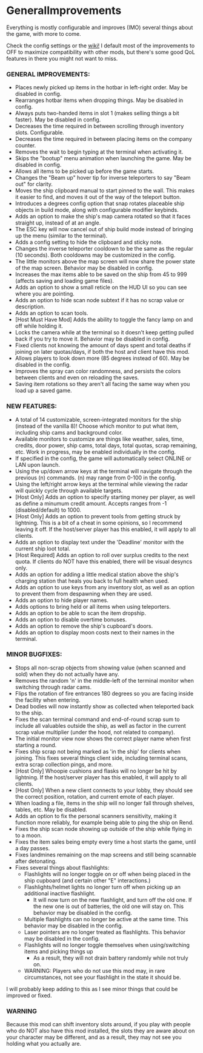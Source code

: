 # GeneralImprovements

Everything is mostly configurable and improves (IMO) several things about the game, with more to come.

Check the config settings or the [wiki!](https://thunderstore.io/c/lethal-company/p/ShaosilGaming/GeneralImprovements/wiki/) I default most of the improvements to OFF to maximize compatibility with other mods, but there's some good QoL features in there you might not want to miss.

### GENERAL IMPROVEMENTS:
* Places newly picked up items in the hotbar in left-right order. May be disabled in config.
* Rearranges hotbar items when dropping things. May be disabled in config.
* Always puts two-handed items in slot 1 (makes selling things a bit faster). May be disabled in config.
* Decreases the time required in between scrolling through inventory slots. Configurable.
* Decreases the time required in between placing items on the company counter.
* Removes the wait to begin typing at the terminal when activating it.
* Skips the "bootup" menu animation when launching the game. May be disabled in config.
* Allows all items to be picked up before the game starts.
* Changes the "Beam up" hover tip for inverse teleporters to say "Beam out" for clarity.
* Moves the ship clipboard manual to start pinned to the wall. This makes it easier to find, and moves it out of the way of the teleport button.
* Introduces a degrees config option that snap rotates placeable ship objects in build mode, along with configurable modifier keybinds.
* Adds an option to make the ship's map camera rotated so that it faces straight up, instead of at an angle.
* The ESC key will now cancel out of ship build mode instead of bringing up the menu (similar to the terminal).
* Adds a config setting to hide the clipboard and sticky note.
* Changes the inverse teleporter cooldown to be the same as the regular (10 seconds). Both cooldowns may be customized in the config.
* The little monitors above the map screen will now share the power state of the map screen. Behavior may be disabled in config.
* Increases the max items able to be saved on the ship from 45 to 999 (affects saving and loading game files).
* Adds an option to show a small reticle on the HUD UI so you can see where you are pointing.
* Adds an option to hide scan node subtext if it has no scrap value or description.
* Adds an option to scan tools.
* [Host Must Have Mod] Adds the ability to toggle the fancy lamp on and off while holding it.
* Locks the camera while at the terminal so it doesn't keep getting pulled back if you try to move it. Behavior may be disabled in config.
* Fixed clients not knowing the amount of days spent and total deaths if joining on later quotas/days, if both the host and client have this mod.
* Allows players to look down more (85 degrees instead of 60). May be disabled in the config.
* Improves the spray can color randomness, and persists the colors between clients and even on reloading the saves.
* Saving item rotations so they aren't all facing the same way when you load up a saved game.

### NEW FEATURES:
* A total of 14 customizable, screen-integrated monitors for the ship (instead of the vanilla 8)! Choose which monitor to put what item, including ship cams and background color.
* Available monitors to customize are things like weather, sales, time, credits, door power, ship cams, total days, total quotas, scrap remaining, etc. Work in progress, may be enabled individually in the config.
* If specified in the config, the game will automatically select ONLINE or LAN upon launch.
* Using the up/down arrow keys at the terminal will navigate through the previous (n) commands. (n) may range from 0-100 in the config.
* Using the left/right arrow keys at the terminal while viewing the radar will quickly cycle through available targets.
* [Host Only] Adds an option to specify starting money per player, as well as define a minumum credit amount. Accepts ranges from -1 (disabled/default) to 1000.
* [Host Only] Adds an option to prevent tools from getting struck by lightning. This is a bit of a cheat in some opinions, so I recommend leaving it off. If the host/server player has this enabled, it will apply to all clients.
* Adds an option to display text under the 'Deadline' monitor with the current ship loot total.
* [Host Required] Adds an option to roll over surplus credits to the next quota. If clients do NOT have this enabled, there will be visual desyncs only.
* Adds an option for adding a little medical station above the ship's charging station that heals you back to full health when used.
* Adds an option to use keys from any inventory slot, as well as an option to prevent them from despawning when they are used.
* Adds an option to hide player names.
* Adds options to bring held or all items when using teleporters.
* Adds an option to be able to scan the item dropship.
* Adds an option to disable overtime bonuses.
* Adds an option to remove the ship's cupboard's doors.
* Adds an option to display moon costs next to their names in the terminal.

### MINOR BUGFIXES:
* Stops all non-scrap objects from showing value (when scanned and sold) when they do not actually have any.
* Removes the random 'n' in the middle-left of the terminal monitor when switching through radar cams.
* Flips the rotation of fire entrances 180 degrees so you are facing inside the facility when entering.
* Dead bodies will now instantly show as collected when teleported back to the ship.
* Fixes the scan terminal command and end-of-round scrap sum to include all valuables outside the ship, as well as factor in the current scrap value multiplier (under the hood, not related to company).
* The initial monitor view now shows the correct player name when first starting a round.
* Fixes ship scrap not being marked as 'in the ship' for clients when joining. This fixes several things client side, including terminal scans, extra scrap collection pings, and more.
* [Host Only] Whoopie cushions and flasks will no longer be hit by lightning. If the host/server player has this enabled, it will apply to all clients.
* [Host Only] When a new client connects to your lobby, they should see the correct position, rotation, and current emote of each player.
* When loading a file, items in the ship will no longer fall through shelves, tables, etc. May be disabled.
* Adds an option to fix the personal scanners sensitivity, making it function more reliably, for example being able to ping the ship on Rend.
* Fixes the ship scan node showing up outside of the ship while flying in to a moon.
* Fixes the item sales being empty every time a host starts the game, until a day passes.
* Fixes landmines remaining on the map screens and still being scannable after detonating.
* Fixes several things about flashlights:
	* Flashlights will no longer toggle on or off when being placed in the ship cupboard (and certain other "E" interactions.) 
	* Flashlights/helmet lights no longer turn off when picking up an additional inactive flashlight.
		* It will now turn on the new flashlight, and turn off the old one. If the new one is out of batteries, the old one will stay on. This behavior may be disabled in the config.
	* Multiple flashlights can no longer be active at the same time. This behavior may be disabled in the config.
	* Laser pointers are no longer treated as flashlights. This behavior may be disabled in the config.
	* Flashlights will no longer toggle themselves when using/switching items and picking things up
		* As a result, they will not drain battery randomly while not truly on.
	* WARNING: Players who do not use this mod may, in rare circumstances, not see your flashlight in the state it should be.

I will probably keep adding to this as I see minor things that could be improved or fixed.

### WARNING

Because this mod can shift inventory slots around, if you play with people who do NOT also have this mod installed, the slots they are aware about on your character may be different, and as a result, they may not see you holding what you actually are.